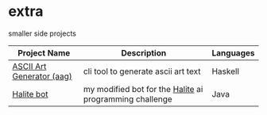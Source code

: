# extra
smaller side projects

| Project Name                       | Description                                                                   | Languages|
| ---------------------------------- | ----------------------------------------------------------------------------- | ---------|
| [ASCII Art Generator (aag)](/aag/) | cli tool to generate ascii art text                                           | Haskell  |
| [Halite bot](/HaliteJava/)         | my modified bot for the [Halite](https://halite.io/) ai programming challenge | Java     |
